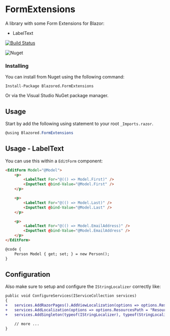 # FormExtensions
A library with some Form Extensions for Blazor:

- LabelText

[![Build Status](https://dev.azure.com/blazored/FormExtensions/_apis/build/status/Blazored.FormExtensions?branchName=master)](https://dev.azure.com/blazored/FormExtensions/_build/latest?definitionId=11&branchName=master)

![Nuget](https://img.shields.io/nuget/v/blazored.formextensions.svg)

### Installing

You can install from Nuget using the following command:

`Install-Package Blazored.FormExtensions`

Or via the Visual Studio NuGet package manager.

## Usage
Start by add the following using statement to your root `_Imports.razor`.

```csharp
@using Blazored.FormExtensions
```

## Usage - LabelText
You can use this within a `EditForm` component:

``` html
<EditForm Model="@Model">
    <p>
        <LabelText For="@(() => Model.First)" />
        <InputText @bind-Value="@Model.First" />
    </p>

    <p>
        <LabelText For="@(() => Model.Last)" />
        <InputText @bind-Value="@Model.Last" />
    </p>

    <p>
        <LabelText For="@(() => Model.EmailAddress)" />
        <InputText @bind-Value="@Model.EmailAddress" />
    </p>
</EditForm>

@code {
    Person Model { get; set; } = new Person();
}
```

## Configuration
Also make sure to setup and configure the `IStringLocalizer` correctly like:
``` diff
public void ConfigureServices(IServiceCollection services)
{
+   services.AddRazorPages().AddViewLocalization(options => options.ResourcesPath = "Resources");
+   services.AddLocalization(options => options.ResourcesPath = "Resources");
+   services.AddSingleton(typeof(IStringLocalizer), typeof(StringLocalizer<SharedLocalization.SharedResources>));

    // more ...
}
```